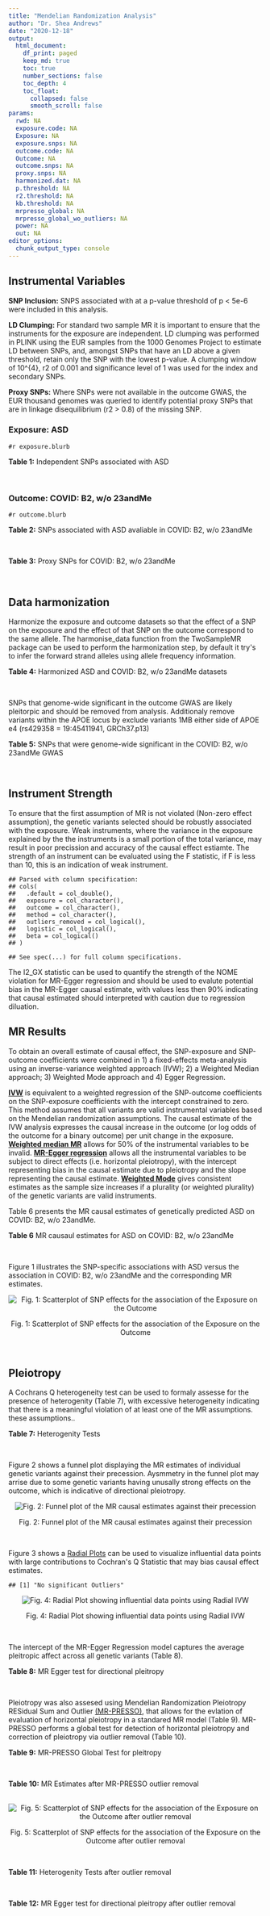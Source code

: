 ```yaml
---
title: "Mendelian Randomization Analysis"
author: "Dr. Shea Andrews"
date: "2020-12-18"
output:
  html_document:
    df_print: paged
    keep_md: true
    toc: true
    number_sections: false
    toc_depth: 4
    toc_float:
      collapsed: false
      smooth_scroll: false
params:
  rwd: NA
  exposure.code: NA
  Exposure: NA
  exposure.snps: NA
  outcome.code: NA
  Outcome: NA
  outcome.snps: NA
  proxy.snps: NA
  harmonized.dat: NA
  p.threshold: NA
  r2.threshold: NA
  kb.threshold: NA
  mrpresso_global: NA
  mrpresso_global_wo_outliers: NA
  power: NA
  out: NA
editor_options:
  chunk_output_type: console
---
```







## Instrumental Variables
**SNP Inclusion:** SNPS associated with at a p-value threshold of p < 5e-6 were included in this analysis.
<br>

**LD Clumping:** For standard two sample MR it is important to ensure that the instruments for the exposure are independent. LD clumping was performed in PLINK using the EUR samples from the 1000 Genomes Project to estimate LD between SNPs, and, amongst SNPs that have an LD above a given threshold, retain only the SNP with the lowest p-value. A clumping window of 10^{4}, r2 of 0.001 and significance level of 1 was used for the index and secondary SNPs.
<br>

**Proxy SNPs:** Where SNPs were not available in the outcome GWAS, the EUR thousand genomes was queried to identify potential proxy SNPs that are in linkage disequilibrium (r2 > 0.8) of the missing SNP.
<br>

### Exposure: ASD
`#r exposure.blurb`
<br>

**Table 1:** Independent SNPs associated with ASD
<div data-pagedtable="false">
  <script data-pagedtable-source type="application/json">
{"columns":[{"label":["SNP"],"name":[1],"type":["chr"],"align":["left"]},{"label":["CHROM"],"name":[2],"type":["dbl"],"align":["right"]},{"label":["POS"],"name":[3],"type":["dbl"],"align":["right"]},{"label":["REF"],"name":[4],"type":["chr"],"align":["left"]},{"label":["ALT"],"name":[5],"type":["chr"],"align":["left"]},{"label":["AF"],"name":[6],"type":["dbl"],"align":["right"]},{"label":["BETA"],"name":[7],"type":["dbl"],"align":["right"]},{"label":["SE"],"name":[8],"type":["dbl"],"align":["right"]},{"label":["Z"],"name":[9],"type":["dbl"],"align":["right"]},{"label":["P"],"name":[10],"type":["dbl"],"align":["right"]},{"label":["N"],"name":[11],"type":["dbl"],"align":["right"]},{"label":["TRAIT"],"name":[12],"type":["chr"],"align":["left"]}],"data":[{"1":"rs2391769","2":"1","3":"96978961","4":"A","5":"G","6":"0.6324010","7":"0.07690260","8":"0.0145","9":"5.303630","10":"1.135e-07","11":"46351","12":"ASD"},{"1":"rs6701243","2":"1","3":"99092784","4":"A","5":"C","6":"0.3929220","7":"-0.07350140","8":"0.0144","9":"-5.104260","10":"3.074e-07","11":"46351","12":"ASD"},{"1":"rs11185408","2":"1","3":"104792257","4":"G","5":"A","6":"0.4822860","7":"-0.06869649","8":"0.0138","9":"-4.978006","10":"6.983e-07","11":"46351","12":"ASD"},{"1":"rs78653484","2":"1","3":"147183927","4":"C","5":"T","6":"0.0359477","7":"-0.17629575","8":"0.0385","9":"-4.579110","10":"4.675e-06","11":"46351","12":"ASD"},{"1":"rs6692705","2":"1","3":"193502609","4":"A","5":"G","6":"0.6593230","7":"-0.06560050","8":"0.0141","9":"-4.652510","10":"3.263e-06","11":"46351","12":"ASD"},{"1":"rs1452075","2":"3","3":"62481063","4":"C","5":"T","6":"0.7060210","7":"0.08070403","8":"0.0155","9":"5.206711","10":"2.069e-07","11":"46351","12":"ASD"},{"1":"rs79940520","2":"3","3":"191838169","4":"A","5":"G","6":"0.1182020","7":"0.09539920","8":"0.0207","9":"4.608660","10":"4.260e-06","11":"46351","12":"ASD"},{"1":"rs4916723","2":"5","3":"87854395","4":"A","5":"C","6":"0.4413690","7":"0.06730500","8":"0.0141","9":"4.773410","10":"1.924e-06","11":"46351","12":"ASD"},{"1":"rs325485","2":"5","3":"103995368","4":"A","5":"G","6":"0.6283640","7":"-0.07280430","8":"0.0143","9":"-5.091210","10":"3.254e-07","11":"46351","12":"ASD"},{"1":"rs9366877","2":"6","3":"11730878","4":"A","5":"G","6":"0.4414970","7":"-0.06849940","8":"0.0139","9":"-4.928020","10":"9.053e-07","11":"46351","12":"ASD"},{"1":"rs16879023","2":"6","3":"16753147","4":"G","5":"A","6":"0.1060110","7":"-0.09579530","8":"0.0201","9":"-4.765935","10":"1.765e-06","11":"46351","12":"ASD"},{"1":"rs12203328","2":"6","3":"23767038","4":"G","5":"C","6":"0.2983990","7":"0.06970329","8":"0.0153","9":"4.555770","10":"4.915e-06","11":"46351","12":"ASD"},{"1":"rs740883","2":"6","3":"29575405","4":"A","5":"T","6":"0.0896552","7":"0.11369500","8":"0.0238","9":"4.777110","10":"1.694e-06","11":"46351","12":"ASD"},{"1":"rs2388334","2":"6","3":"98591622","4":"A","5":"G","6":"0.4640910","7":"0.06770080","8":"0.0138","9":"4.905860","10":"1.004e-06","11":"46351","12":"ASD"},{"1":"rs9389208","2":"6","3":"135035609","4":"C","5":"T","6":"0.3470760","7":"0.06720060","8":"0.0144","9":"4.666708","10":"3.121e-06","11":"46351","12":"ASD"},{"1":"rs7783557","2":"7","3":"71646872","4":"T","5":"C","6":"0.3318790","7":"-0.06700420","8":"0.0146","9":"-4.589330","10":"4.363e-06","11":"46351","12":"ASD"},{"1":"rs111931861","2":"7","3":"104744219","4":"A","5":"G","6":"0.0277457","7":"0.21690100","8":"0.0409","9":"5.303190","10":"1.118e-07","11":"46351","12":"ASD"},{"1":"rs10099100","2":"8","3":"10576775","4":"G","5":"C","6":"0.3289090","7":"0.08430438","8":"0.0147","9":"5.734992","10":"1.065e-08","11":"46351","12":"ASD"},{"1":"rs76397219","2":"8","3":"60390318","4":"A","5":"G","6":"0.0834846","7":"0.14029700","8":"0.0303","9":"4.630270","10":"3.566e-06","11":"46351","12":"ASD"},{"1":"rs10110094","2":"8","3":"131472047","4":"A","5":"G","6":"0.8446670","7":"-0.09069960","8":"0.0191","9":"-4.748670","10":"2.050e-06","11":"46351","12":"ASD"},{"1":"rs11787216","2":"8","3":"142615222","4":"C","5":"T","6":"0.3887470","7":"-0.06920004","8":"0.0147","9":"-4.707485","10":"2.587e-06","11":"46351","12":"ASD"},{"1":"rs28729902","2":"9","3":"76179384","4":"A","5":"G","6":"0.1738970","7":"0.08390350","8":"0.0178","9":"4.713680","10":"2.345e-06","11":"46351","12":"ASD"},{"1":"rs45595836","2":"10","3":"16691399","4":"C","5":"T","6":"0.0818809","7":"0.13899643","8":"0.0272","9":"5.110163","10":"3.131e-07","11":"46351","12":"ASD"},{"1":"rs141319505","2":"10","3":"65421442","4":"A","5":"G","6":"0.0159942","7":"-0.29069800","8":"0.0610","9":"-4.765530","10":"1.876e-06","11":"46351","12":"ASD"},{"1":"rs78827416","2":"10","3":"72749037","4":"G","5":"A","6":"0.0778302","7":"0.13050181","8":"0.0266","9":"4.906083","10":"9.000e-07","11":"46351","12":"ASD"},{"1":"rs4750990","2":"10","3":"130488026","4":"T","5":"C","6":"0.4079520","7":"0.06809680","8":"0.0141","9":"4.829560","10":"1.371e-06","11":"46351","12":"ASD"},{"1":"rs644552","2":"11","3":"102735140","4":"G","5":"A","6":"0.0546279","7":"0.15940258","8":"0.0346","9":"4.607011","10":"4.211e-06","11":"46351","12":"ASD"},{"1":"rs35404050","2":"12","3":"73196902","4":"C","5":"T","6":"0.1863670","7":"0.08430438","8":"0.0176","9":"4.790022","10":"1.606e-06","11":"46351","12":"ASD"},{"1":"rs77691144","2":"13","3":"66970212","4":"T","5":"C","6":"0.0242578","7":"0.20740600","8":"0.0435","9":"4.767940","10":"1.910e-06","11":"46351","12":"ASD"},{"1":"rs112635299","2":"14","3":"94838142","4":"G","5":"T","6":"0.0163517","7":"0.22099725","8":"0.0432","9":"5.115677","10":"3.044e-07","11":"46351","12":"ASD"},{"1":"rs78058104","2":"15","3":"93953737","4":"G","5":"A","6":"0.0265179","7":"0.18789765","8":"0.0397","9":"4.732938","10":"2.221e-06","11":"46351","12":"ASD"},{"1":"rs141455452","2":"17","3":"44019083","4":"T","5":"G","6":"0.0152743","7":"-0.07840440","8":"0.0159","9":"-4.931100","10":"8.939e-07","11":"46351","12":"ASD"},{"1":"rs292441","2":"18","3":"55872558","4":"G","5":"A","6":"0.6543930","7":"-0.07249543","8":"0.0149","9":"-4.865465","10":"1.124e-06","11":"46351","12":"ASD"},{"1":"rs138867053","2":"19","3":"37439641","4":"G","5":"A","6":"0.0321443","7":"0.28629862","8":"0.0540","9":"5.301826","10":"1.168e-07","11":"46351","12":"ASD"},{"1":"rs2224274","2":"20","3":"14760747","4":"C","5":"T","6":"0.5056320","7":"0.07099886","8":"0.0138","9":"5.144845","10":"2.858e-07","11":"46351","12":"ASD"},{"1":"rs910805","2":"20","3":"21248116","4":"G","5":"A","6":"0.7552770","7":"-0.09569625","8":"0.0160","9":"-5.981016","10":"2.041e-09","11":"46351","12":"ASD"},{"1":"rs144911765","2":"21","3":"37255329","4":"T","5":"C","6":"0.0472655","7":"0.19009600","8":"0.0403","9":"4.717010","10":"2.364e-06","11":"46351","12":"ASD"}],"options":{"columns":{"min":{},"max":[10]},"rows":{"min":[10],"max":[10]},"pages":{}}}
  </script>
</div>
<br>

### Outcome: COVID: B2, w/o 23andMe
`#r outcome.blurb`
<br>

**Table 2:** SNPs associated with ASD avaliable in COVID: B2, w/o 23andMe
<div data-pagedtable="false">
  <script data-pagedtable-source type="application/json">
{"columns":[{"label":["SNP"],"name":[1],"type":["chr"],"align":["left"]},{"label":["CHROM"],"name":[2],"type":["dbl"],"align":["right"]},{"label":["POS"],"name":[3],"type":["dbl"],"align":["right"]},{"label":["REF"],"name":[4],"type":["chr"],"align":["left"]},{"label":["ALT"],"name":[5],"type":["chr"],"align":["left"]},{"label":["AF"],"name":[6],"type":["dbl"],"align":["right"]},{"label":["BETA"],"name":[7],"type":["dbl"],"align":["right"]},{"label":["SE"],"name":[8],"type":["dbl"],"align":["right"]},{"label":["Z"],"name":[9],"type":["dbl"],"align":["right"]},{"label":["P"],"name":[10],"type":["dbl"],"align":["right"]},{"label":["N"],"name":[11],"type":["dbl"],"align":["right"]},{"label":["TRAIT"],"name":[12],"type":["chr"],"align":["left"]}],"data":[{"1":"rs2391769","2":"1","3":"96978961","4":"A","5":"G","6":"0.66540","7":"-0.0299580","8":"0.024130","9":"-1.24152507","10":"0.21440","11":"908494","12":"COVID:_hospitalized_vs._population__eur_w/o_23andMe"},{"1":"rs6701243","2":"1","3":"99092784","4":"A","5":"C","6":"0.37640","7":"-0.0339230","8":"0.031321","9":"-1.08307525","10":"0.27880","11":"382700","12":"COVID:_hospitalized_vs._population__eur_w/o_23andMe"},{"1":"rs11185408","2":"1","3":"104792257","4":"G","5":"A","6":"0.50840","7":"0.0274870","8":"0.027826","9":"0.98781715","10":"0.32320","11":"624027","12":"COVID:_hospitalized_vs._population__eur_w/o_23andMe"},{"1":"rs78653484","2":"1","3":"147183927","4":"C","5":"T","6":"0.04668","7":"-0.0896750","8":"0.084687","9":"-1.05889924","10":"0.28960","11":"898438","12":"COVID:_hospitalized_vs._population__eur_w/o_23andMe"},{"1":"rs6692705","2":"1","3":"193502609","4":"A","5":"G","6":"0.60220","7":"0.0144920","8":"0.032204","9":"0.45000621","10":"0.65270","11":"895209","12":"COVID:_hospitalized_vs._population__eur_w/o_23andMe"},{"1":"rs1452075","2":"3","3":"62481063","4":"C","5":"T","6":"0.72720","7":"-0.0045869","8":"0.026075","9":"-0.17591179","10":"0.86040","11":"908494","12":"COVID:_hospitalized_vs._population__eur_w/o_23andMe"},{"1":"rs79940520","2":"3","3":"191838169","4":"A","5":"G","6":"0.13780","7":"0.0411530","8":"0.039457","9":"1.04298350","10":"0.29700","11":"898438","12":"COVID:_hospitalized_vs._population__eur_w/o_23andMe"},{"1":"rs4916723","2":"5","3":"87854395","4":"A","5":"C","6":"0.44040","7":"-0.0545780","8":"0.031295","9":"-1.74398466","10":"0.08116","11":"621411","12":"COVID:_hospitalized_vs._population__eur_w/o_23andMe"},{"1":"rs325485","2":"5","3":"103995368","4":"A","5":"G","6":"0.63290","7":"0.0457310","8":"0.028135","9":"1.62541319","10":"0.10410","11":"898438","12":"COVID:_hospitalized_vs._population__eur_w/o_23andMe"},{"1":"rs9366877","2":"6","3":"11730878","4":"A","5":"G","6":"0.42790","7":"-0.0111490","8":"0.023241","9":"-0.47971258","10":"0.63140","11":"908494","12":"COVID:_hospitalized_vs._population__eur_w/o_23andMe"},{"1":"rs16879023","2":"6","3":"16753147","4":"G","5":"A","6":"0.13940","7":"0.0082057","8":"0.039830","9":"0.20601808","10":"0.83680","11":"898438","12":"COVID:_hospitalized_vs._population__eur_w/o_23andMe"},{"1":"rs12203328","2":"6","3":"23767038","4":"G","5":"C","6":"0.27420","7":"-0.0411940","8":"0.026160","9":"-1.57469419","10":"0.11530","11":"634083","12":"COVID:_hospitalized_vs._population__eur_w/o_23andMe"},{"1":"rs740883","2":"6","3":"29575405","4":"A","5":"T","6":"0.08178","7":"-0.0112730","8":"0.037626","9":"-0.29960665","10":"0.76450","11":"907881","12":"COVID:_hospitalized_vs._population__eur_w/o_23andMe"},{"1":"rs2388334","2":"6","3":"98591622","4":"A","5":"G","6":"0.48620","7":"0.0052823","8":"0.024156","9":"0.21867445","10":"0.82690","11":"905878","12":"COVID:_hospitalized_vs._population__eur_w/o_23andMe"},{"1":"rs9389208","2":"6","3":"135035609","4":"C","5":"T","6":"0.38350","7":"-0.0652460","8":"0.030746","9":"-2.12209718","10":"0.03383","11":"895822","12":"COVID:_hospitalized_vs._population__eur_w/o_23andMe"},{"1":"rs7783557","2":"7","3":"71646872","4":"T","5":"C","6":"0.36480","7":"0.0244520","8":"0.031286","9":"0.78156364","10":"0.43450","11":"895822","12":"COVID:_hospitalized_vs._population__eur_w/o_23andMe"},{"1":"rs111931861","2":"7","3":"104744219","4":"A","5":"G","6":"0.04088","7":"-0.1815400","8":"0.087731","9":"-2.06927996","10":"0.03851","11":"382698","12":"COVID:_hospitalized_vs._population__eur_w/o_23andMe"},{"1":"rs10099100","2":"8","3":"10576775","4":"G","5":"C","6":"0.33540","7":"-0.0316230","8":"0.024671","9":"-1.28178833","10":"0.19990","11":"908494","12":"COVID:_hospitalized_vs._population__eur_w/o_23andMe"},{"1":"rs76397219","2":"8","3":"60390318","4":"A","5":"G","6":"0.07198","7":"-0.0662100","8":"0.059769","9":"-1.10776489","10":"0.26800","11":"893688","12":"COVID:_hospitalized_vs._population__eur_w/o_23andMe"},{"1":"rs10110094","2":"8","3":"131472047","4":"A","5":"G","6":"0.84210","7":"0.0575680","8":"0.039251","9":"1.46666327","10":"0.14250","11":"898438","12":"COVID:_hospitalized_vs._population__eur_w/o_23andMe"},{"1":"rs11787216","2":"8","3":"142615222","4":"C","5":"T","6":"0.37580","7":"-0.0013962","8":"0.032291","9":"-0.04323805","10":"0.96550","11":"895822","12":"COVID:_hospitalized_vs._population__eur_w/o_23andMe"},{"1":"rs28729902","2":"9","3":"76179384","4":"A","5":"G","6":"0.19180","7":"0.0189350","8":"0.035301","9":"0.53638707","10":"0.59170","11":"898438","12":"COVID:_hospitalized_vs._population__eur_w/o_23andMe"},{"1":"rs45595836","2":"10","3":"16691399","4":"C","5":"T","6":"0.06460","7":"0.0192710","8":"0.054778","9":"0.35180182","10":"0.72500","11":"896304","12":"COVID:_hospitalized_vs._population__eur_w/o_23andMe"},{"1":"rs141319505","2":"10","3":"65421442","4":"A","5":"G","6":"0.02858","7":"0.0379350","8":"0.107670","9":"0.35232655","10":"0.72460","11":"380566","12":"COVID:_hospitalized_vs._population__eur_w/o_23andMe"},{"1":"rs78827416","2":"10","3":"72749037","4":"G","5":"A","6":"0.09378","7":"0.0031475","8":"0.052622","9":"0.05981339","10":"0.95230","11":"898438","12":"COVID:_hospitalized_vs._population__eur_w/o_23andMe"},{"1":"rs4750990","2":"10","3":"130488026","4":"T","5":"C","6":"0.40680","7":"0.0169030","8":"0.023617","9":"0.71571326","10":"0.47420","11":"908494","12":"COVID:_hospitalized_vs._population__eur_w/o_23andMe"},{"1":"rs644552","2":"11","3":"102735140","4":"G","5":"A","6":"0.05322","7":"0.0103720","8":"0.056853","9":"0.18243540","10":"0.85520","11":"898438","12":"COVID:_hospitalized_vs._population__eur_w/o_23andMe"},{"1":"rs35404050","2":"12","3":"73196902","4":"C","5":"T","6":"0.20710","7":"-0.0101910","8":"0.029426","9":"-0.34632638","10":"0.72910","11":"905878","12":"COVID:_hospitalized_vs._population__eur_w/o_23andMe"},{"1":"rs77691144","2":"13","3":"66970212","4":"T","5":"C","6":"0.02549","7":"0.0352690","8":"0.061802","9":"0.57067732","10":"0.56820","11":"907881","12":"COVID:_hospitalized_vs._population__eur_w/o_23andMe"},{"1":"rs112635299","2":"14","3":"94838142","4":"G","5":"T","6":"0.01799","7":"-0.1119200","8":"0.096695","9":"-1.15745385","10":"0.24710","11":"904066","12":"COVID:_hospitalized_vs._population__eur_w/o_23andMe"},{"1":"rs78058104","2":"15","3":"93953737","4":"G","5":"A","6":"0.03177","7":"0.0267750","8":"0.067161","9":"0.39866887","10":"0.69010","11":"908494","12":"COVID:_hospitalized_vs._population__eur_w/o_23andMe"},{"1":"rs292441","2":"18","3":"55872558","4":"G","5":"A","6":"0.69350","7":"-0.0093592","8":"0.030362","9":"-0.30825374","10":"0.75790","11":"895820","12":"COVID:_hospitalized_vs._population__eur_w/o_23andMe"},{"1":"rs138867053","2":"19","3":"37439641","4":"G","5":"A","6":"0.02783","7":"0.0558460","8":"0.096722","9":"0.57738674","10":"0.56370","11":"665355","12":"COVID:_hospitalized_vs._population__eur_w/o_23andMe"},{"1":"rs2224274","2":"20","3":"14760747","4":"C","5":"T","6":"0.51430","7":"0.0234180","8":"0.027505","9":"0.85140883","10":"0.39460","11":"898438","12":"COVID:_hospitalized_vs._population__eur_w/o_23andMe"},{"1":"rs910805","2":"20","3":"21248116","4":"G","5":"A","6":"0.74890","7":"-0.0105800","8":"0.028951","9":"-0.36544506","10":"0.71480","11":"905878","12":"COVID:_hospitalized_vs._population__eur_w/o_23andMe"},{"1":"rs144911765","2":"21","3":"37255329","4":"T","5":"C","6":"0.04322","7":"-0.0443780","8":"0.068260","9":"-0.65013185","10":"0.51560","11":"907881","12":"COVID:_hospitalized_vs._population__eur_w/o_23andMe"},{"1":"rs141455452","2":"NA","3":"NA","4":"NA","5":"NA","6":"NA","7":"NA","8":"NA","9":"NA","10":"NA","11":"NA","12":"NA"}],"options":{"columns":{"min":{},"max":[10]},"rows":{"min":[10],"max":[10]},"pages":{}}}
  </script>
</div>
<br>

**Table 3:** Proxy SNPs for COVID: B2, w/o 23andMe
<div data-pagedtable="false">
  <script data-pagedtable-source type="application/json">
{"columns":[{"label":["proxy.outcome"],"name":[1],"type":["lgl"],"align":["right"]},{"label":["target_snp"],"name":[2],"type":["chr"],"align":["left"]},{"label":["proxy_snp"],"name":[3],"type":["lgl"],"align":["right"]},{"label":["ld.r2"],"name":[4],"type":["lgl"],"align":["right"]},{"label":["Dprime"],"name":[5],"type":["lgl"],"align":["right"]},{"label":["ref.proxy"],"name":[6],"type":["lgl"],"align":["right"]},{"label":["alt.proxy"],"name":[7],"type":["lgl"],"align":["right"]},{"label":["CHROM"],"name":[8],"type":["lgl"],"align":["right"]},{"label":["POS"],"name":[9],"type":["lgl"],"align":["right"]},{"label":["ALT.proxy"],"name":[10],"type":["lgl"],"align":["right"]},{"label":["REF.proxy"],"name":[11],"type":["lgl"],"align":["right"]},{"label":["AF"],"name":[12],"type":["lgl"],"align":["right"]},{"label":["BETA"],"name":[13],"type":["lgl"],"align":["right"]},{"label":["SE"],"name":[14],"type":["lgl"],"align":["right"]},{"label":["P"],"name":[15],"type":["lgl"],"align":["right"]},{"label":["N"],"name":[16],"type":["lgl"],"align":["right"]},{"label":["ref"],"name":[17],"type":["lgl"],"align":["right"]},{"label":["alt"],"name":[18],"type":["lgl"],"align":["right"]},{"label":["ALT"],"name":[19],"type":["lgl"],"align":["right"]},{"label":["REF"],"name":[20],"type":["lgl"],"align":["right"]},{"label":["PHASE"],"name":[21],"type":["lgl"],"align":["right"]}],"data":[{"1":"NA","2":"rs141455452","3":"NA","4":"NA","5":"NA","6":"NA","7":"NA","8":"NA","9":"NA","10":"NA","11":"NA","12":"NA","13":"NA","14":"NA","15":"NA","16":"NA","17":"NA","18":"NA","19":"NA","20":"NA","21":"NA"}],"options":{"columns":{"min":{},"max":[10]},"rows":{"min":[10],"max":[10]},"pages":{}}}
  </script>
</div>
<br>

## Data harmonization
Harmonize the exposure and outcome datasets so that the effect of a SNP on the exposure and the effect of that SNP on the outcome correspond to the same allele. The harmonise_data function from the TwoSampleMR package can be used to perform the harmonization step, by default it try's to infer the forward strand alleles using allele frequency information.
<br>

**Table 4:** Harmonized ASD and COVID: B2, w/o 23andMe datasets
<div data-pagedtable="false">
  <script data-pagedtable-source type="application/json">
{"columns":[{"label":["SNP"],"name":[1],"type":["chr"],"align":["left"]},{"label":["effect_allele.exposure"],"name":[2],"type":["chr"],"align":["left"]},{"label":["other_allele.exposure"],"name":[3],"type":["chr"],"align":["left"]},{"label":["effect_allele.outcome"],"name":[4],"type":["chr"],"align":["left"]},{"label":["other_allele.outcome"],"name":[5],"type":["chr"],"align":["left"]},{"label":["beta.exposure"],"name":[6],"type":["dbl"],"align":["right"]},{"label":["beta.outcome"],"name":[7],"type":["dbl"],"align":["right"]},{"label":["eaf.exposure"],"name":[8],"type":["dbl"],"align":["right"]},{"label":["eaf.outcome"],"name":[9],"type":["dbl"],"align":["right"]},{"label":["remove"],"name":[10],"type":["lgl"],"align":["right"]},{"label":["palindromic"],"name":[11],"type":["lgl"],"align":["right"]},{"label":["ambiguous"],"name":[12],"type":["lgl"],"align":["right"]},{"label":["id.outcome"],"name":[13],"type":["chr"],"align":["left"]},{"label":["chr.outcome"],"name":[14],"type":["dbl"],"align":["right"]},{"label":["pos.outcome"],"name":[15],"type":["dbl"],"align":["right"]},{"label":["se.outcome"],"name":[16],"type":["dbl"],"align":["right"]},{"label":["z.outcome"],"name":[17],"type":["dbl"],"align":["right"]},{"label":["pval.outcome"],"name":[18],"type":["dbl"],"align":["right"]},{"label":["samplesize.outcome"],"name":[19],"type":["dbl"],"align":["right"]},{"label":["outcome"],"name":[20],"type":["chr"],"align":["left"]},{"label":["mr_keep.outcome"],"name":[21],"type":["lgl"],"align":["right"]},{"label":["pval_origin.outcome"],"name":[22],"type":["chr"],"align":["left"]},{"label":["chr.exposure"],"name":[23],"type":["dbl"],"align":["right"]},{"label":["pos.exposure"],"name":[24],"type":["dbl"],"align":["right"]},{"label":["se.exposure"],"name":[25],"type":["dbl"],"align":["right"]},{"label":["z.exposure"],"name":[26],"type":["dbl"],"align":["right"]},{"label":["pval.exposure"],"name":[27],"type":["dbl"],"align":["right"]},{"label":["samplesize.exposure"],"name":[28],"type":["dbl"],"align":["right"]},{"label":["exposure"],"name":[29],"type":["chr"],"align":["left"]},{"label":["mr_keep.exposure"],"name":[30],"type":["lgl"],"align":["right"]},{"label":["pval_origin.exposure"],"name":[31],"type":["chr"],"align":["left"]},{"label":["id.exposure"],"name":[32],"type":["chr"],"align":["left"]},{"label":["action"],"name":[33],"type":["dbl"],"align":["right"]},{"label":["mr_keep"],"name":[34],"type":["lgl"],"align":["right"]},{"label":["pt"],"name":[35],"type":["dbl"],"align":["right"]},{"label":["pleitropy_keep"],"name":[36],"type":["lgl"],"align":["right"]},{"label":["mrpresso_RSSobs"],"name":[37],"type":["lgl"],"align":["right"]},{"label":["mrpresso_pval"],"name":[38],"type":["lgl"],"align":["right"]},{"label":["mrpresso_keep"],"name":[39],"type":["lgl"],"align":["right"]}],"data":[{"1":"rs10099100","2":"C","3":"G","4":"C","5":"G","6":"0.08430438","7":"-0.0316230","8":"0.3289090","9":"0.33540","10":"FALSE","11":"TRUE","12":"FALSE","13":"jLg7pQ","14":"8","15":"10576775","16":"0.024671","17":"-1.28178833","18":"0.19990","19":"908494","20":"covidhgi2020anaB2v4eur","21":"TRUE","22":"reported","23":"8","24":"10576775","25":"0.0147","26":"5.734992","27":"1.065e-08","28":"46351","29":"Grove2019asd","30":"TRUE","31":"reported","32":"cTN3vA","33":"2","34":"TRUE","35":"5e-06","36":"TRUE","37":"NA","38":"NA","39":"TRUE"},{"1":"rs10110094","2":"G","3":"A","4":"G","5":"A","6":"-0.09069960","7":"0.0575680","8":"0.8446670","9":"0.84210","10":"FALSE","11":"FALSE","12":"FALSE","13":"jLg7pQ","14":"8","15":"131472047","16":"0.039251","17":"1.46666327","18":"0.14250","19":"898438","20":"covidhgi2020anaB2v4eur","21":"TRUE","22":"reported","23":"8","24":"131472047","25":"0.0191","26":"-4.748670","27":"2.050e-06","28":"46351","29":"Grove2019asd","30":"TRUE","31":"reported","32":"cTN3vA","33":"2","34":"TRUE","35":"5e-06","36":"TRUE","37":"NA","38":"NA","39":"TRUE"},{"1":"rs11185408","2":"A","3":"G","4":"A","5":"G","6":"-0.06869649","7":"0.0274870","8":"0.4822860","9":"0.50840","10":"FALSE","11":"FALSE","12":"FALSE","13":"jLg7pQ","14":"1","15":"104792257","16":"0.027826","17":"0.98781715","18":"0.32320","19":"624027","20":"covidhgi2020anaB2v4eur","21":"TRUE","22":"reported","23":"1","24":"104792257","25":"0.0138","26":"-4.978006","27":"6.983e-07","28":"46351","29":"Grove2019asd","30":"TRUE","31":"reported","32":"cTN3vA","33":"2","34":"TRUE","35":"5e-06","36":"TRUE","37":"NA","38":"NA","39":"TRUE"},{"1":"rs111931861","2":"G","3":"A","4":"G","5":"A","6":"0.21690100","7":"-0.1815400","8":"0.0277457","9":"0.04088","10":"FALSE","11":"FALSE","12":"FALSE","13":"jLg7pQ","14":"7","15":"104744219","16":"0.087731","17":"-2.06927996","18":"0.03851","19":"382698","20":"covidhgi2020anaB2v4eur","21":"TRUE","22":"reported","23":"7","24":"104744219","25":"0.0409","26":"5.303190","27":"1.118e-07","28":"46351","29":"Grove2019asd","30":"TRUE","31":"reported","32":"cTN3vA","33":"2","34":"TRUE","35":"5e-06","36":"TRUE","37":"NA","38":"NA","39":"TRUE"},{"1":"rs112635299","2":"T","3":"G","4":"T","5":"G","6":"0.22099725","7":"-0.1119200","8":"0.0163517","9":"0.01799","10":"FALSE","11":"FALSE","12":"FALSE","13":"jLg7pQ","14":"14","15":"94838142","16":"0.096695","17":"-1.15745385","18":"0.24710","19":"904066","20":"covidhgi2020anaB2v4eur","21":"TRUE","22":"reported","23":"14","24":"94838142","25":"0.0432","26":"5.115677","27":"3.044e-07","28":"46351","29":"Grove2019asd","30":"TRUE","31":"reported","32":"cTN3vA","33":"2","34":"TRUE","35":"5e-06","36":"TRUE","37":"NA","38":"NA","39":"TRUE"},{"1":"rs11787216","2":"T","3":"C","4":"T","5":"C","6":"-0.06920004","7":"-0.0013962","8":"0.3887470","9":"0.37580","10":"FALSE","11":"FALSE","12":"FALSE","13":"jLg7pQ","14":"8","15":"142615222","16":"0.032291","17":"-0.04323805","18":"0.96550","19":"895822","20":"covidhgi2020anaB2v4eur","21":"TRUE","22":"reported","23":"8","24":"142615222","25":"0.0147","26":"-4.707485","27":"2.587e-06","28":"46351","29":"Grove2019asd","30":"TRUE","31":"reported","32":"cTN3vA","33":"2","34":"TRUE","35":"5e-06","36":"TRUE","37":"NA","38":"NA","39":"TRUE"},{"1":"rs12203328","2":"C","3":"G","4":"C","5":"G","6":"0.06970329","7":"-0.0411940","8":"0.2983990","9":"0.27420","10":"FALSE","11":"TRUE","12":"FALSE","13":"jLg7pQ","14":"6","15":"23767038","16":"0.026160","17":"-1.57469419","18":"0.11530","19":"634083","20":"covidhgi2020anaB2v4eur","21":"TRUE","22":"reported","23":"6","24":"23767038","25":"0.0153","26":"4.555770","27":"4.915e-06","28":"46351","29":"Grove2019asd","30":"TRUE","31":"reported","32":"cTN3vA","33":"2","34":"TRUE","35":"5e-06","36":"TRUE","37":"NA","38":"NA","39":"TRUE"},{"1":"rs138867053","2":"A","3":"G","4":"A","5":"G","6":"0.28629862","7":"0.0558460","8":"0.0321443","9":"0.02783","10":"FALSE","11":"FALSE","12":"FALSE","13":"jLg7pQ","14":"19","15":"37439641","16":"0.096722","17":"0.57738674","18":"0.56370","19":"665355","20":"covidhgi2020anaB2v4eur","21":"TRUE","22":"reported","23":"19","24":"37439641","25":"0.0540","26":"5.301826","27":"1.168e-07","28":"46351","29":"Grove2019asd","30":"TRUE","31":"reported","32":"cTN3vA","33":"2","34":"TRUE","35":"5e-06","36":"TRUE","37":"NA","38":"NA","39":"TRUE"},{"1":"rs141319505","2":"G","3":"A","4":"G","5":"A","6":"-0.29069800","7":"0.0379350","8":"0.0159942","9":"0.02858","10":"FALSE","11":"FALSE","12":"FALSE","13":"jLg7pQ","14":"10","15":"65421442","16":"0.107670","17":"0.35232655","18":"0.72460","19":"380566","20":"covidhgi2020anaB2v4eur","21":"TRUE","22":"reported","23":"10","24":"65421442","25":"0.0610","26":"-4.765530","27":"1.876e-06","28":"46351","29":"Grove2019asd","30":"TRUE","31":"reported","32":"cTN3vA","33":"2","34":"TRUE","35":"5e-06","36":"TRUE","37":"NA","38":"NA","39":"TRUE"},{"1":"rs144911765","2":"C","3":"T","4":"C","5":"T","6":"0.19009600","7":"-0.0443780","8":"0.0472655","9":"0.04322","10":"FALSE","11":"FALSE","12":"FALSE","13":"jLg7pQ","14":"21","15":"37255329","16":"0.068260","17":"-0.65013185","18":"0.51560","19":"907881","20":"covidhgi2020anaB2v4eur","21":"TRUE","22":"reported","23":"21","24":"37255329","25":"0.0403","26":"4.717010","27":"2.364e-06","28":"46351","29":"Grove2019asd","30":"TRUE","31":"reported","32":"cTN3vA","33":"2","34":"TRUE","35":"5e-06","36":"TRUE","37":"NA","38":"NA","39":"TRUE"},{"1":"rs1452075","2":"T","3":"C","4":"T","5":"C","6":"0.08070403","7":"-0.0045869","8":"0.7060210","9":"0.72720","10":"FALSE","11":"FALSE","12":"FALSE","13":"jLg7pQ","14":"3","15":"62481063","16":"0.026075","17":"-0.17591179","18":"0.86040","19":"908494","20":"covidhgi2020anaB2v4eur","21":"TRUE","22":"reported","23":"3","24":"62481063","25":"0.0155","26":"5.206711","27":"2.069e-07","28":"46351","29":"Grove2019asd","30":"TRUE","31":"reported","32":"cTN3vA","33":"2","34":"TRUE","35":"5e-06","36":"TRUE","37":"NA","38":"NA","39":"TRUE"},{"1":"rs16879023","2":"A","3":"G","4":"A","5":"G","6":"-0.09579530","7":"0.0082057","8":"0.1060110","9":"0.13940","10":"FALSE","11":"FALSE","12":"FALSE","13":"jLg7pQ","14":"6","15":"16753147","16":"0.039830","17":"0.20601808","18":"0.83680","19":"898438","20":"covidhgi2020anaB2v4eur","21":"TRUE","22":"reported","23":"6","24":"16753147","25":"0.0201","26":"-4.765935","27":"1.765e-06","28":"46351","29":"Grove2019asd","30":"TRUE","31":"reported","32":"cTN3vA","33":"2","34":"TRUE","35":"5e-06","36":"TRUE","37":"NA","38":"NA","39":"TRUE"},{"1":"rs2224274","2":"T","3":"C","4":"T","5":"C","6":"0.07099886","7":"0.0234180","8":"0.5056320","9":"0.51430","10":"FALSE","11":"FALSE","12":"FALSE","13":"jLg7pQ","14":"20","15":"14760747","16":"0.027505","17":"0.85140883","18":"0.39460","19":"898438","20":"covidhgi2020anaB2v4eur","21":"TRUE","22":"reported","23":"20","24":"14760747","25":"0.0138","26":"5.144845","27":"2.858e-07","28":"46351","29":"Grove2019asd","30":"TRUE","31":"reported","32":"cTN3vA","33":"2","34":"TRUE","35":"5e-06","36":"TRUE","37":"NA","38":"NA","39":"TRUE"},{"1":"rs2388334","2":"G","3":"A","4":"G","5":"A","6":"0.06770080","7":"0.0052823","8":"0.4640910","9":"0.48620","10":"FALSE","11":"FALSE","12":"FALSE","13":"jLg7pQ","14":"6","15":"98591622","16":"0.024156","17":"0.21867445","18":"0.82690","19":"905878","20":"covidhgi2020anaB2v4eur","21":"TRUE","22":"reported","23":"6","24":"98591622","25":"0.0138","26":"4.905860","27":"1.004e-06","28":"46351","29":"Grove2019asd","30":"TRUE","31":"reported","32":"cTN3vA","33":"2","34":"TRUE","35":"5e-06","36":"TRUE","37":"NA","38":"NA","39":"TRUE"},{"1":"rs2391769","2":"G","3":"A","4":"G","5":"A","6":"0.07690260","7":"-0.0299580","8":"0.6324010","9":"0.66540","10":"FALSE","11":"FALSE","12":"FALSE","13":"jLg7pQ","14":"1","15":"96978961","16":"0.024130","17":"-1.24152507","18":"0.21440","19":"908494","20":"covidhgi2020anaB2v4eur","21":"TRUE","22":"reported","23":"1","24":"96978961","25":"0.0145","26":"5.303630","27":"1.135e-07","28":"46351","29":"Grove2019asd","30":"TRUE","31":"reported","32":"cTN3vA","33":"2","34":"TRUE","35":"5e-06","36":"TRUE","37":"NA","38":"NA","39":"TRUE"},{"1":"rs28729902","2":"G","3":"A","4":"G","5":"A","6":"0.08390350","7":"0.0189350","8":"0.1738970","9":"0.19180","10":"FALSE","11":"FALSE","12":"FALSE","13":"jLg7pQ","14":"9","15":"76179384","16":"0.035301","17":"0.53638707","18":"0.59170","19":"898438","20":"covidhgi2020anaB2v4eur","21":"TRUE","22":"reported","23":"9","24":"76179384","25":"0.0178","26":"4.713680","27":"2.345e-06","28":"46351","29":"Grove2019asd","30":"TRUE","31":"reported","32":"cTN3vA","33":"2","34":"TRUE","35":"5e-06","36":"TRUE","37":"NA","38":"NA","39":"TRUE"},{"1":"rs292441","2":"A","3":"G","4":"A","5":"G","6":"-0.07249543","7":"-0.0093592","8":"0.6543930","9":"0.69350","10":"FALSE","11":"FALSE","12":"FALSE","13":"jLg7pQ","14":"18","15":"55872558","16":"0.030362","17":"-0.30825374","18":"0.75790","19":"895820","20":"covidhgi2020anaB2v4eur","21":"TRUE","22":"reported","23":"18","24":"55872558","25":"0.0149","26":"-4.865465","27":"1.124e-06","28":"46351","29":"Grove2019asd","30":"TRUE","31":"reported","32":"cTN3vA","33":"2","34":"TRUE","35":"5e-06","36":"TRUE","37":"NA","38":"NA","39":"TRUE"},{"1":"rs325485","2":"G","3":"A","4":"G","5":"A","6":"-0.07280430","7":"0.0457310","8":"0.6283640","9":"0.63290","10":"FALSE","11":"FALSE","12":"FALSE","13":"jLg7pQ","14":"5","15":"103995368","16":"0.028135","17":"1.62541319","18":"0.10410","19":"898438","20":"covidhgi2020anaB2v4eur","21":"TRUE","22":"reported","23":"5","24":"103995368","25":"0.0143","26":"-5.091210","27":"3.254e-07","28":"46351","29":"Grove2019asd","30":"TRUE","31":"reported","32":"cTN3vA","33":"2","34":"TRUE","35":"5e-06","36":"TRUE","37":"NA","38":"NA","39":"TRUE"},{"1":"rs35404050","2":"T","3":"C","4":"T","5":"C","6":"0.08430438","7":"-0.0101910","8":"0.1863670","9":"0.20710","10":"FALSE","11":"FALSE","12":"FALSE","13":"jLg7pQ","14":"12","15":"73196902","16":"0.029426","17":"-0.34632638","18":"0.72910","19":"905878","20":"covidhgi2020anaB2v4eur","21":"TRUE","22":"reported","23":"12","24":"73196902","25":"0.0176","26":"4.790022","27":"1.606e-06","28":"46351","29":"Grove2019asd","30":"TRUE","31":"reported","32":"cTN3vA","33":"2","34":"TRUE","35":"5e-06","36":"TRUE","37":"NA","38":"NA","39":"TRUE"},{"1":"rs45595836","2":"T","3":"C","4":"T","5":"C","6":"0.13899643","7":"0.0192710","8":"0.0818809","9":"0.06460","10":"FALSE","11":"FALSE","12":"FALSE","13":"jLg7pQ","14":"10","15":"16691399","16":"0.054778","17":"0.35180182","18":"0.72500","19":"896304","20":"covidhgi2020anaB2v4eur","21":"TRUE","22":"reported","23":"10","24":"16691399","25":"0.0272","26":"5.110163","27":"3.131e-07","28":"46351","29":"Grove2019asd","30":"TRUE","31":"reported","32":"cTN3vA","33":"2","34":"TRUE","35":"5e-06","36":"TRUE","37":"NA","38":"NA","39":"TRUE"},{"1":"rs4750990","2":"C","3":"T","4":"C","5":"T","6":"0.06809680","7":"0.0169030","8":"0.4079520","9":"0.40680","10":"FALSE","11":"FALSE","12":"FALSE","13":"jLg7pQ","14":"10","15":"130488026","16":"0.023617","17":"0.71571326","18":"0.47420","19":"908494","20":"covidhgi2020anaB2v4eur","21":"TRUE","22":"reported","23":"10","24":"130488026","25":"0.0141","26":"4.829560","27":"1.371e-06","28":"46351","29":"Grove2019asd","30":"TRUE","31":"reported","32":"cTN3vA","33":"2","34":"TRUE","35":"5e-06","36":"TRUE","37":"NA","38":"NA","39":"TRUE"},{"1":"rs4916723","2":"C","3":"A","4":"C","5":"A","6":"0.06730500","7":"-0.0545780","8":"0.4413690","9":"0.44040","10":"FALSE","11":"FALSE","12":"FALSE","13":"jLg7pQ","14":"5","15":"87854395","16":"0.031295","17":"-1.74398466","18":"0.08116","19":"621411","20":"covidhgi2020anaB2v4eur","21":"TRUE","22":"reported","23":"5","24":"87854395","25":"0.0141","26":"4.773410","27":"1.924e-06","28":"46351","29":"Grove2019asd","30":"TRUE","31":"reported","32":"cTN3vA","33":"2","34":"TRUE","35":"5e-06","36":"TRUE","37":"NA","38":"NA","39":"TRUE"},{"1":"rs644552","2":"A","3":"G","4":"A","5":"G","6":"0.15940258","7":"0.0103720","8":"0.0546279","9":"0.05322","10":"FALSE","11":"FALSE","12":"FALSE","13":"jLg7pQ","14":"11","15":"102735140","16":"0.056853","17":"0.18243540","18":"0.85520","19":"898438","20":"covidhgi2020anaB2v4eur","21":"TRUE","22":"reported","23":"11","24":"102735140","25":"0.0346","26":"4.607011","27":"4.211e-06","28":"46351","29":"Grove2019asd","30":"TRUE","31":"reported","32":"cTN3vA","33":"2","34":"TRUE","35":"5e-06","36":"TRUE","37":"NA","38":"NA","39":"TRUE"},{"1":"rs6692705","2":"G","3":"A","4":"G","5":"A","6":"-0.06560050","7":"0.0144920","8":"0.6593230","9":"0.60220","10":"FALSE","11":"FALSE","12":"FALSE","13":"jLg7pQ","14":"1","15":"193502609","16":"0.032204","17":"0.45000621","18":"0.65270","19":"895209","20":"covidhgi2020anaB2v4eur","21":"TRUE","22":"reported","23":"1","24":"193502609","25":"0.0141","26":"-4.652510","27":"3.263e-06","28":"46351","29":"Grove2019asd","30":"TRUE","31":"reported","32":"cTN3vA","33":"2","34":"TRUE","35":"5e-06","36":"TRUE","37":"NA","38":"NA","39":"TRUE"},{"1":"rs6701243","2":"C","3":"A","4":"C","5":"A","6":"-0.07350140","7":"-0.0339230","8":"0.3929220","9":"0.37640","10":"FALSE","11":"FALSE","12":"FALSE","13":"jLg7pQ","14":"1","15":"99092784","16":"0.031321","17":"-1.08307525","18":"0.27880","19":"382700","20":"covidhgi2020anaB2v4eur","21":"TRUE","22":"reported","23":"1","24":"99092784","25":"0.0144","26":"-5.104260","27":"3.074e-07","28":"46351","29":"Grove2019asd","30":"TRUE","31":"reported","32":"cTN3vA","33":"2","34":"TRUE","35":"5e-06","36":"TRUE","37":"NA","38":"NA","39":"TRUE"},{"1":"rs740883","2":"T","3":"A","4":"T","5":"A","6":"0.11369500","7":"-0.0112730","8":"0.0896552","9":"0.08178","10":"FALSE","11":"TRUE","12":"FALSE","13":"jLg7pQ","14":"6","15":"29575405","16":"0.037626","17":"-0.29960665","18":"0.76450","19":"907881","20":"covidhgi2020anaB2v4eur","21":"TRUE","22":"reported","23":"6","24":"29575405","25":"0.0238","26":"4.777110","27":"1.694e-06","28":"46351","29":"Grove2019asd","30":"TRUE","31":"reported","32":"cTN3vA","33":"2","34":"TRUE","35":"5e-06","36":"TRUE","37":"NA","38":"NA","39":"TRUE"},{"1":"rs76397219","2":"G","3":"A","4":"G","5":"A","6":"0.14029700","7":"-0.0662100","8":"0.0834846","9":"0.07198","10":"FALSE","11":"FALSE","12":"FALSE","13":"jLg7pQ","14":"8","15":"60390318","16":"0.059769","17":"-1.10776489","18":"0.26800","19":"893688","20":"covidhgi2020anaB2v4eur","21":"TRUE","22":"reported","23":"8","24":"60390318","25":"0.0303","26":"4.630270","27":"3.566e-06","28":"46351","29":"Grove2019asd","30":"TRUE","31":"reported","32":"cTN3vA","33":"2","34":"TRUE","35":"5e-06","36":"TRUE","37":"NA","38":"NA","39":"TRUE"},{"1":"rs77691144","2":"C","3":"T","4":"C","5":"T","6":"0.20740600","7":"0.0352690","8":"0.0242578","9":"0.02549","10":"FALSE","11":"FALSE","12":"FALSE","13":"jLg7pQ","14":"13","15":"66970212","16":"0.061802","17":"0.57067732","18":"0.56820","19":"907881","20":"covidhgi2020anaB2v4eur","21":"TRUE","22":"reported","23":"13","24":"66970212","25":"0.0435","26":"4.767940","27":"1.910e-06","28":"46351","29":"Grove2019asd","30":"TRUE","31":"reported","32":"cTN3vA","33":"2","34":"TRUE","35":"5e-06","36":"TRUE","37":"NA","38":"NA","39":"TRUE"},{"1":"rs7783557","2":"C","3":"T","4":"C","5":"T","6":"-0.06700420","7":"0.0244520","8":"0.3318790","9":"0.36480","10":"FALSE","11":"FALSE","12":"FALSE","13":"jLg7pQ","14":"7","15":"71646872","16":"0.031286","17":"0.78156364","18":"0.43450","19":"895822","20":"covidhgi2020anaB2v4eur","21":"TRUE","22":"reported","23":"7","24":"71646872","25":"0.0146","26":"-4.589330","27":"4.363e-06","28":"46351","29":"Grove2019asd","30":"TRUE","31":"reported","32":"cTN3vA","33":"2","34":"TRUE","35":"5e-06","36":"TRUE","37":"NA","38":"NA","39":"TRUE"},{"1":"rs78058104","2":"A","3":"G","4":"A","5":"G","6":"0.18789765","7":"0.0267750","8":"0.0265179","9":"0.03177","10":"FALSE","11":"FALSE","12":"FALSE","13":"jLg7pQ","14":"15","15":"93953737","16":"0.067161","17":"0.39866887","18":"0.69010","19":"908494","20":"covidhgi2020anaB2v4eur","21":"TRUE","22":"reported","23":"15","24":"93953737","25":"0.0397","26":"4.732938","27":"2.221e-06","28":"46351","29":"Grove2019asd","30":"TRUE","31":"reported","32":"cTN3vA","33":"2","34":"TRUE","35":"5e-06","36":"TRUE","37":"NA","38":"NA","39":"TRUE"},{"1":"rs78653484","2":"T","3":"C","4":"T","5":"C","6":"-0.17629575","7":"-0.0896750","8":"0.0359477","9":"0.04668","10":"FALSE","11":"FALSE","12":"FALSE","13":"jLg7pQ","14":"1","15":"147183927","16":"0.084687","17":"-1.05889924","18":"0.28960","19":"898438","20":"covidhgi2020anaB2v4eur","21":"TRUE","22":"reported","23":"1","24":"147183927","25":"0.0385","26":"-4.579110","27":"4.675e-06","28":"46351","29":"Grove2019asd","30":"TRUE","31":"reported","32":"cTN3vA","33":"2","34":"TRUE","35":"5e-06","36":"TRUE","37":"NA","38":"NA","39":"TRUE"},{"1":"rs78827416","2":"A","3":"G","4":"A","5":"G","6":"0.13050181","7":"0.0031475","8":"0.0778302","9":"0.09378","10":"FALSE","11":"FALSE","12":"FALSE","13":"jLg7pQ","14":"10","15":"72749037","16":"0.052622","17":"0.05981339","18":"0.95230","19":"898438","20":"covidhgi2020anaB2v4eur","21":"TRUE","22":"reported","23":"10","24":"72749037","25":"0.0266","26":"4.906083","27":"9.000e-07","28":"46351","29":"Grove2019asd","30":"TRUE","31":"reported","32":"cTN3vA","33":"2","34":"TRUE","35":"5e-06","36":"TRUE","37":"NA","38":"NA","39":"TRUE"},{"1":"rs79940520","2":"G","3":"A","4":"G","5":"A","6":"0.09539920","7":"0.0411530","8":"0.1182020","9":"0.13780","10":"FALSE","11":"FALSE","12":"FALSE","13":"jLg7pQ","14":"3","15":"191838169","16":"0.039457","17":"1.04298350","18":"0.29700","19":"898438","20":"covidhgi2020anaB2v4eur","21":"TRUE","22":"reported","23":"3","24":"191838169","25":"0.0207","26":"4.608660","27":"4.260e-06","28":"46351","29":"Grove2019asd","30":"TRUE","31":"reported","32":"cTN3vA","33":"2","34":"TRUE","35":"5e-06","36":"TRUE","37":"NA","38":"NA","39":"TRUE"},{"1":"rs910805","2":"A","3":"G","4":"A","5":"G","6":"-0.09569625","7":"-0.0105800","8":"0.7552770","9":"0.74890","10":"FALSE","11":"FALSE","12":"FALSE","13":"jLg7pQ","14":"20","15":"21248116","16":"0.028951","17":"-0.36544506","18":"0.71480","19":"905878","20":"covidhgi2020anaB2v4eur","21":"TRUE","22":"reported","23":"20","24":"21248116","25":"0.0160","26":"-5.981016","27":"2.041e-09","28":"46351","29":"Grove2019asd","30":"TRUE","31":"reported","32":"cTN3vA","33":"2","34":"TRUE","35":"5e-06","36":"TRUE","37":"NA","38":"NA","39":"TRUE"},{"1":"rs9366877","2":"G","3":"A","4":"G","5":"A","6":"-0.06849940","7":"-0.0111490","8":"0.4414970","9":"0.42790","10":"FALSE","11":"FALSE","12":"FALSE","13":"jLg7pQ","14":"6","15":"11730878","16":"0.023241","17":"-0.47971258","18":"0.63140","19":"908494","20":"covidhgi2020anaB2v4eur","21":"TRUE","22":"reported","23":"6","24":"11730878","25":"0.0139","26":"-4.928020","27":"9.053e-07","28":"46351","29":"Grove2019asd","30":"TRUE","31":"reported","32":"cTN3vA","33":"2","34":"TRUE","35":"5e-06","36":"TRUE","37":"NA","38":"NA","39":"TRUE"},{"1":"rs9389208","2":"T","3":"C","4":"T","5":"C","6":"0.06720060","7":"-0.0652460","8":"0.3470760","9":"0.38350","10":"FALSE","11":"FALSE","12":"FALSE","13":"jLg7pQ","14":"6","15":"135035609","16":"0.030746","17":"-2.12209718","18":"0.03383","19":"895822","20":"covidhgi2020anaB2v4eur","21":"TRUE","22":"reported","23":"6","24":"135035609","25":"0.0144","26":"4.666708","27":"3.121e-06","28":"46351","29":"Grove2019asd","30":"TRUE","31":"reported","32":"cTN3vA","33":"2","34":"TRUE","35":"5e-06","36":"TRUE","37":"NA","38":"NA","39":"TRUE"}],"options":{"columns":{"min":{},"max":[10]},"rows":{"min":[10],"max":[10]},"pages":{}}}
  </script>
</div>
<br>

SNPs that genome-wide significant in the outcome GWAS are likely pleitorpic and should be removed from analysis. Additionaly remove variants within the APOE locus by exclude variants 1MB either side of APOE e4 (rs429358 = 19:45411941, GRCh37.p13)
<br>


**Table 5:** SNPs that were genome-wide significant in the COVID: B2, w/o 23andMe GWAS
<div data-pagedtable="false">
  <script data-pagedtable-source type="application/json">
{"columns":[{"label":["SNP"],"name":[1],"type":["chr"],"align":["left"]},{"label":["chr.outcome"],"name":[2],"type":["dbl"],"align":["right"]},{"label":["pos.outcome"],"name":[3],"type":["dbl"],"align":["right"]},{"label":["pval.exposure"],"name":[4],"type":["dbl"],"align":["right"]},{"label":["pval.outcome"],"name":[5],"type":["dbl"],"align":["right"]}],"data":[],"options":{"columns":{"min":{},"max":[10]},"rows":{"min":[10],"max":[10]},"pages":{}}}
  </script>
</div>
<br>


## Instrument Strength
To ensure that the first assumption of MR is not violated (Non-zero effect assumption), the genetic variants selected should be robustly associated with the exposure. Weak instruments, where the variance in the exposure explained by the the instruments is a small portion of the total variance, may result in poor precission and accuracy of the causal effect estiamte. The strength of an instrument can be evaluated using the F statistic, if F is less than 10, this is an indication of weak instrument.


```
## Parsed with column specification:
## cols(
##   .default = col_double(),
##   exposure = col_character(),
##   outcome = col_character(),
##   method = col_character(),
##   outliers_removed = col_logical(),
##   logistic = col_logical(),
##   beta = col_logical()
## )
```

```
## See spec(...) for full column specifications.
```

<div data-pagedtable="false">
  <script data-pagedtable-source type="application/json">
{"columns":[{"label":["outliers_removed"],"name":[1],"type":["lgl"],"align":["right"]},{"label":["pve.exposure"],"name":[2],"type":["dbl"],"align":["right"]},{"label":["F"],"name":[3],"type":["dbl"],"align":["right"]},{"label":["Alpha"],"name":[4],"type":["dbl"],"align":["right"]},{"label":["NCP"],"name":[5],"type":["dbl"],"align":["right"]},{"label":["Power"],"name":[6],"type":["dbl"],"align":["right"]}],"data":[{"1":"FALSE","2":"0.0188057","3":"24.65723","4":"0.05","5":"5.06369","6":"0.6142195"}],"options":{"columns":{"min":{},"max":[10]},"rows":{"min":[10],"max":[10]},"pages":{}}}
  </script>
</div>

The I2_GX statistic can be used to quantify the strength of the NOME violation for MR-Egger regression and should be used to evalute potential bias in the MR-Egger causal estimate, with values less then 90% indicating that causal estimated should interpreted with caution due to regression diluation.

<div data-pagedtable="false">
  <script data-pagedtable-source type="application/json">
{"columns":[{"label":["outliers_removed"],"name":[1],"type":["lgl"],"align":["right"]},{"label":["Isq_gx"],"name":[2],"type":["dbl"],"align":["right"]}],"data":[{"1":"FALSE","2":"0"},{"1":"TRUE","2":"NA"}],"options":{"columns":{"min":{},"max":[10]},"rows":{"min":[10],"max":[10]},"pages":{}}}
  </script>
</div>


##  MR Results
To obtain an overall estimate of causal effect, the SNP-exposure and SNP-outcome coefficients were combined in 1) a fixed-effects meta-analysis using an inverse-variance weighted approach (IVW); 2) a Weighted Median approach; 3) Weighted Mode approach and 4) Egger Regression.


[**IVW**](https://doi.org/10.1002/gepi.21758) is equivalent to a weighted regression of the SNP-outcome coefficients on the SNP-exposure coefficients with the intercept constrained to zero. This method assumes that all variants are valid instrumental variables based on the Mendelian randomization assumptions. The causal estimate of the IVW analysis expresses the causal increase in the outcome (or log odds of the outcome for a binary outcome) per unit change in the exposure. [**Weighted median MR**](https://doi.org/10.1002/gepi.21965) allows for 50% of the instrumental variables to be invalid. [**MR-Egger regression**](https://doi.org/10.1093/ije/dyw220) allows all the instrumental variables to be subject to direct effects (i.e. horizontal pleiotropy), with the intercept representing bias in the causal estimate due to pleiotropy and the slope representing the causal estimate. [**Weighted Mode**](https://doi.org/10.1093/ije/dyx102) gives consistent estimates as the sample size increases if a plurality (or weighted plurality) of the genetic variants are valid instruments.
<br>



Table 6 presents the MR causal estimates of genetically predicted ASD on COVID: B2, w/o 23andMe.
<br>

**Table 6** MR causaul estimates for ASD on COVID: B2, w/o 23andMe
<div data-pagedtable="false">
  <script data-pagedtable-source type="application/json">
{"columns":[{"label":["id.exposure"],"name":[1],"type":["chr"],"align":["left"]},{"label":["id.outcome"],"name":[2],"type":["chr"],"align":["left"]},{"label":["outcome"],"name":[3],"type":["fctr"],"align":["left"]},{"label":["exposure"],"name":[4],"type":["fctr"],"align":["left"]},{"label":["method"],"name":[5],"type":["fctr"],"align":["left"]},{"label":["nsnp"],"name":[6],"type":["int"],"align":["right"]},{"label":["b"],"name":[7],"type":["dbl"],"align":["right"]},{"label":["se"],"name":[8],"type":["dbl"],"align":["right"]},{"label":["pval"],"name":[9],"type":["dbl"],"align":["right"]}],"data":[{"1":"cTN3vA","2":"jLg7pQ","3":"covidhgi2020anaB2v4eur","4":"Grove2019asd","5":"Inverse variance weighted (fixed effects)","6":"36","7":"-0.10487761","8":"0.06297257","9":"0.0958232"},{"1":"cTN3vA","2":"jLg7pQ","3":"covidhgi2020anaB2v4eur","4":"Grove2019asd","5":"Weighted median","6":"36","7":"-0.01992189","8":"0.08945571","9":"0.8237681"},{"1":"cTN3vA","2":"jLg7pQ","3":"covidhgi2020anaB2v4eur","4":"Grove2019asd","5":"Weighted mode","6":"36","7":"0.08832825","8":"0.16600916","9":"0.5980401"},{"1":"cTN3vA","2":"jLg7pQ","3":"covidhgi2020anaB2v4eur","4":"Grove2019asd","5":"MR Egger","6":"36","7":"0.01888954","8":"0.17712498","9":"0.9156972"}],"options":{"columns":{"min":{},"max":[10]},"rows":{"min":[10],"max":[10]},"pages":{}}}
  </script>
</div>
<br>

Figure 1 illustrates the SNP-specific associations with ASD versus the association in COVID: B2, w/o 23andMe and the corresponding MR estimates.
<br>

<div class="figure" style="text-align: center">
<img src="/sc/arion/projects/LOAD/shea/Projects/MRcovid/results/MRcovideurwoukbb/Grove2019asd/covidhgi2020anaB2v4eur/Grove2019asd_5e-6_covidhgi2020anaB2v4eur_MR_Analaysis_files/figure-html/scatter_plot-1.png" alt="Fig. 1: Scatterplot of SNP effects for the association of the Exposure on the Outcome"  />
<p class="caption">Fig. 1: Scatterplot of SNP effects for the association of the Exposure on the Outcome</p>
</div>
<br>


## Pleiotropy
A Cochrans Q heterogeneity test can be used to formaly assesse for the presence of heterogenity (Table 7), with excessive heterogeneity indicating that there is a meaningful violation of at least one of the MR assumptions.
these assumptions..
<br>

**Table 7:** Heterogenity Tests
<div data-pagedtable="false">
  <script data-pagedtable-source type="application/json">
{"columns":[{"label":["id.exposure"],"name":[1],"type":["chr"],"align":["left"]},{"label":["id.outcome"],"name":[2],"type":["chr"],"align":["left"]},{"label":["outcome"],"name":[3],"type":["fctr"],"align":["left"]},{"label":["exposure"],"name":[4],"type":["fctr"],"align":["left"]},{"label":["method"],"name":[5],"type":["fctr"],"align":["left"]},{"label":["Q"],"name":[6],"type":["dbl"],"align":["right"]},{"label":["Q_df"],"name":[7],"type":["dbl"],"align":["right"]},{"label":["Q_pval"],"name":[8],"type":["dbl"],"align":["right"]}],"data":[{"1":"cTN3vA","2":"jLg7pQ","3":"covidhgi2020anaB2v4eur","4":"Grove2019asd","5":"MR Egger","6":"30.53102","7":"34","8":"0.6384196"},{"1":"cTN3vA","2":"jLg7pQ","3":"covidhgi2020anaB2v4eur","4":"Grove2019asd","5":"Inverse variance weighted","6":"31.08993","7":"35","8":"0.6574173"}],"options":{"columns":{"min":{},"max":[10]},"rows":{"min":[10],"max":[10]},"pages":{}}}
  </script>
</div>
<br>

Figure 2 shows a funnel plot displaying the MR estimates of individual genetic variants against their precession. Aysmmetry in the funnel plot may arrise due to some genetic variants having unusally strong effects on the outcome, which is indicative of directional pleiotropy.
<br>

<div class="figure" style="text-align: center">
<img src="/sc/arion/projects/LOAD/shea/Projects/MRcovid/results/MRcovideurwoukbb/Grove2019asd/covidhgi2020anaB2v4eur/Grove2019asd_5e-6_covidhgi2020anaB2v4eur_MR_Analaysis_files/figure-html/funnel_plot-1.png" alt="Fig. 2: Funnel plot of the MR causal estimates against their precession"  />
<p class="caption">Fig. 2: Funnel plot of the MR causal estimates against their precession</p>
</div>
<br>

Figure 3 shows a [Radial Plots](https://github.com/WSpiller/RadialMR) can be used to visualize influential data points with large contributions to Cochran's Q Statistic that may bias causal effect estimates.




```
## [1] "No significant Outliers"
```

<div class="figure" style="text-align: center">
<img src="/sc/arion/projects/LOAD/shea/Projects/MRcovid/results/MRcovideurwoukbb/Grove2019asd/covidhgi2020anaB2v4eur/Grove2019asd_5e-6_covidhgi2020anaB2v4eur_MR_Analaysis_files/figure-html/Radial_Plot-1.png" alt="Fig. 4: Radial Plot showing influential data points using Radial IVW"  />
<p class="caption">Fig. 4: Radial Plot showing influential data points using Radial IVW</p>
</div>
<br>

The intercept of the MR-Egger Regression model captures the average pleitropic affect across all genetic variants (Table 8).
<br>

**Table 8:** MR Egger test for directional pleitropy
<div data-pagedtable="false">
  <script data-pagedtable-source type="application/json">
{"columns":[{"label":["id.exposure"],"name":[1],"type":["chr"],"align":["left"]},{"label":["id.outcome"],"name":[2],"type":["chr"],"align":["left"]},{"label":["outcome"],"name":[3],"type":["fctr"],"align":["left"]},{"label":["exposure"],"name":[4],"type":["fctr"],"align":["left"]},{"label":["egger_intercept"],"name":[5],"type":["dbl"],"align":["right"]},{"label":["se"],"name":[6],"type":["dbl"],"align":["right"]},{"label":["pval"],"name":[7],"type":["dbl"],"align":["right"]}],"data":[{"1":"cTN3vA","2":"jLg7pQ","3":"covidhgi2020anaB2v4eur","4":"Grove2019asd","5":"-0.011946","6":"0.01597914","7":"0.4598415"}],"options":{"columns":{"min":{},"max":[10]},"rows":{"min":[10],"max":[10]},"pages":{}}}
  </script>
</div>
<br>

Pleiotropy was also assesed using Mendelian Randomization Pleiotropy RESidual Sum and Outlier [(MR-PRESSO)](https://doi.org/10.1038/s41588-018-0099-7), that allows for the evlation of evaluation of horizontal pleiotropy in a standared MR model (Table 9). MR-PRESSO performs a global test for detection of horizontal pleiotropy and correction of pleiotropy via outlier removal (Table 10).
<br>

**Table 9:** MR-PRESSO Global Test for pleitropy
<div data-pagedtable="false">
  <script data-pagedtable-source type="application/json">
{"columns":[{"label":["id.exposure"],"name":[1],"type":["chr"],"align":["left"]},{"label":["id.outcome"],"name":[2],"type":["chr"],"align":["left"]},{"label":["outcome"],"name":[3],"type":["chr"],"align":["left"]},{"label":["exposure"],"name":[4],"type":["chr"],"align":["left"]},{"label":["pt"],"name":[5],"type":["dbl"],"align":["right"]},{"label":["outliers_removed"],"name":[6],"type":["lgl"],"align":["right"]},{"label":["n_outliers"],"name":[7],"type":["dbl"],"align":["right"]},{"label":["RSSobs"],"name":[8],"type":["dbl"],"align":["right"]},{"label":["pval"],"name":[9],"type":["dbl"],"align":["right"]}],"data":[{"1":"cTN3vA","2":"jLg7pQ","3":"covidhgi2020anaB2v4eur","4":"Grove2019asd","5":"5e-06","6":"FALSE","7":"0","8":"32.74772","9":"0.6592"}],"options":{"columns":{"min":{},"max":[10]},"rows":{"min":[10],"max":[10]},"pages":{}}}
  </script>
</div>
<br>


**Table 10:** MR Estimates after MR-PRESSO outlier removal
<div data-pagedtable="false">
  <script data-pagedtable-source type="application/json">
{"columns":[{"label":["id.exposure"],"name":[1],"type":["fctr"],"align":["left"]},{"label":["id.outcome"],"name":[2],"type":["fctr"],"align":["left"]},{"label":["outcome"],"name":[3],"type":["fctr"],"align":["left"]},{"label":["exposure"],"name":[4],"type":["fctr"],"align":["left"]},{"label":["method"],"name":[5],"type":["fctr"],"align":["left"]},{"label":["nsnp"],"name":[6],"type":["lgl"],"align":["right"]},{"label":["b"],"name":[7],"type":["lgl"],"align":["right"]},{"label":["se"],"name":[8],"type":["lgl"],"align":["right"]},{"label":["pval"],"name":[9],"type":["lgl"],"align":["right"]}],"data":[{"1":"cTN3vA","2":"jLg7pQ","3":"covidhgi2020anaB2v4eur","4":"Grove2019asd","5":"mrpresso","6":"NA","7":"NA","8":"NA","9":"NA"}],"options":{"columns":{"min":{},"max":[10]},"rows":{"min":[10],"max":[10]},"pages":{}}}
  </script>
</div>
<br>

<div class="figure" style="text-align: center">
<img src="/sc/arion/projects/LOAD/shea/Projects/MRcovid/results/MRcovideurwoukbb/Grove2019asd/covidhgi2020anaB2v4eur/Grove2019asd_5e-6_covidhgi2020anaB2v4eur_MR_Analaysis_files/figure-html/scatter_plot_outlier-1.png" alt="Fig. 5: Scatterplot of SNP effects for the association of the Exposure on the Outcome after outlier removal"  />
<p class="caption">Fig. 5: Scatterplot of SNP effects for the association of the Exposure on the Outcome after outlier removal</p>
</div>
<br>

**Table 11:** Heterogenity Tests after outlier removal
<div data-pagedtable="false">
  <script data-pagedtable-source type="application/json">
{"columns":[{"label":["id.exposure"],"name":[1],"type":["fctr"],"align":["left"]},{"label":["id.outcome"],"name":[2],"type":["fctr"],"align":["left"]},{"label":["outcome"],"name":[3],"type":["fctr"],"align":["left"]},{"label":["exposure"],"name":[4],"type":["fctr"],"align":["left"]},{"label":["method"],"name":[5],"type":["fctr"],"align":["left"]},{"label":["Q"],"name":[6],"type":["lgl"],"align":["right"]},{"label":["Q_df"],"name":[7],"type":["lgl"],"align":["right"]},{"label":["Q_pval"],"name":[8],"type":["lgl"],"align":["right"]}],"data":[{"1":"cTN3vA","2":"jLg7pQ","3":"covidhgi2020anaB2v4eur","4":"Grove2019asd","5":"mrpresso","6":"NA","7":"NA","8":"NA"}],"options":{"columns":{"min":{},"max":[10]},"rows":{"min":[10],"max":[10]},"pages":{}}}
  </script>
</div>
<br>

**Table 12:** MR Egger test for directional pleitropy after outlier removal
<div data-pagedtable="false">
  <script data-pagedtable-source type="application/json">
{"columns":[{"label":["id.exposure"],"name":[1],"type":["fctr"],"align":["left"]},{"label":["id.outcome"],"name":[2],"type":["fctr"],"align":["left"]},{"label":["outcome"],"name":[3],"type":["fctr"],"align":["left"]},{"label":["exposure"],"name":[4],"type":["fctr"],"align":["left"]},{"label":["method"],"name":[5],"type":["fctr"],"align":["left"]},{"label":["egger_intercept"],"name":[6],"type":["lgl"],"align":["right"]},{"label":["se"],"name":[7],"type":["lgl"],"align":["right"]},{"label":["pval"],"name":[8],"type":["lgl"],"align":["right"]}],"data":[{"1":"cTN3vA","2":"jLg7pQ","3":"covidhgi2020anaB2v4eur","4":"Grove2019asd","5":"mrpresso","6":"NA","7":"NA","8":"NA"}],"options":{"columns":{"min":{},"max":[10]},"rows":{"min":[10],"max":[10]},"pages":{}}}
  </script>
</div>
<br>
